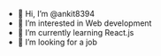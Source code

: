 - 👋 Hi, I’m @ankit8394
- 👀 I’m interested in Web development
- 🌱 I’m currently learning React.js
- 💞️ I’m looking for a job 

<!---
ankit8394/ankit8394 is a ✨ special ✨ repository because its `README.md` (this file) appears on your GitHub profile.
You can click the Preview link to take a look at your changes.
--->
